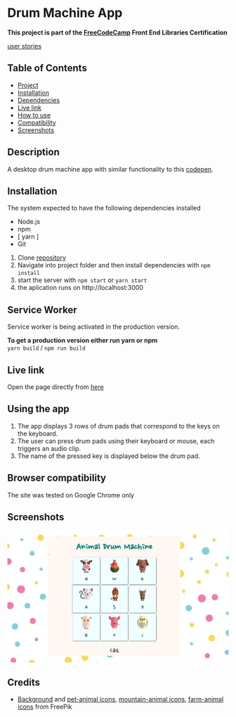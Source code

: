 # Drum Machine App  

**This project is part of the [FreeCodeCamp](https://www.freecodecamp.org) Front End Libraries Certification**

[user stories](https://learn.freecodecamp.org/front-end-libraries/front-end-libraries-projects/build-a-drum-machine/)

## Table of Contents

* [Project](#project)
* [Installation](#installation)
* [Dependencies](#dependencies)
* [Live link](#live-link)
* [How to use](#using-the-app)
* [Compatibility](#browser-compatibility)
* [Screenshots](#screenshots)

## Description
A desktop drum machine app with similar functionality to this [codepen](https://codepen.io/freeCodeCamp/full/MJyNMd).

## Installation  
The system expected to have the following dependencies installed
* Node.js
* npm
* [ yarn ]
* Git

1. Clone [repository](https://github.com/jpacsai/Neighborhood-App)
2. Navigate into project folder and then install dependencies with `npm install`
3. start the server with `npm start` or `yarn start`
4. the aplication runs on http://localhost:3000

## Service Worker  
Service worker is being activated in the production version.

**To get a production version either run yarn or npm**  
`yarn build` / `npm run build`

## Live link  
Open the page directly from [here](https://jpacsai.github.io/drum-machine-app/)  

## Using the app  
1. The app displays 3 rows of drum pads that correspond to the keys on the keyboard.
2. The user can press drum pads using their keyboard or mouse, each triggers an audio clip.
3. The name of the pressed key is displayed below the drum pad.

## Browser compatibility  
The site was tested on Google Chrome only

## Screenshots
![screenshot](https://github.com/jpacsai/drum-machine-app/blob/master/public/img/screenshot.JPG)

## Credits
- [Background](https://www.freepik.com/free-vector/pattern-of-colored-dots_920282.htm) and [pet-animal icons](https://www.freepik.com/free-vector/pet-animals-set_719861.htm), [mountain-animal icons](https://www.freepik.com/free-vector/mountains-animals-set_719886.htm), [farm-animal icons](https://www.freepik.com/free-vector/farm-animals-set_719885.htm) from FreePik
